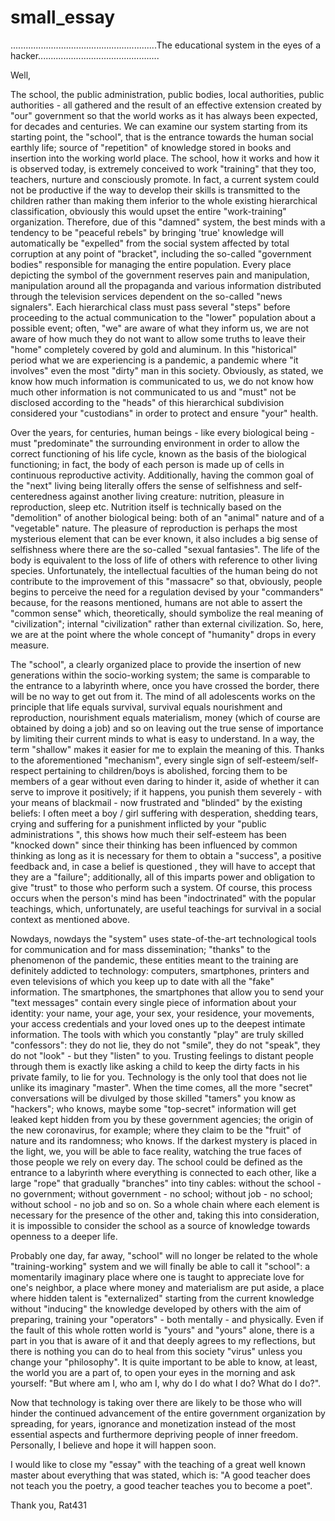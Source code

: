 # small_essay
..........................................................The educational system in the eyes of a hacker................................................

Well,

The school, the public administration, public bodies, local authorities, public authorities - all gathered and the result of an effective extension created by "our" government so that the world works as it has always been expected, for decades and centuries. We can examine our system starting from its starting point, the "school", that is the entrance towards the human social earthly life; source of "repetition" of knowledge stored in books and insertion into the working world place. The school, how it works and how it is observed today, is extremely conceived to work "training" that they too, teachers, nurture and consciously promote. In fact, a current system could not be productive if the way to develop their skills is transmitted to the children rather than making them inferior to the whole existing hierarchical classification, obviously this would upset the entire "work-training" organization. Therefore, due of this "damned" system, the best minds with a tendency to be "peaceful rebels" by bringing 'true' knowledge will automatically be "expelled" from the social system affected by total corruption at any point of "bracket", including the so-called "government bodies" responsible for managing the entire population. Every place depicting the symbol of the government reserves pain and manipulation, manipulation around all the propaganda and various information distributed through the television services dependent on the so-called "news signalers". Each hierarchical class must pass several "steps" before proceeding to the actual communication to the "lower" population about a possible event; often, "we" are aware of what they inform us, we are not aware of how much they do not want to allow some truths to leave their "home" completely covered by gold and aluminum. In this "historical" period what we are experiencing is a pandemic, a pandemic where "it involves" even the most "dirty" man in this society. Obviously, as stated, we know how much information is communicated to us, we do not know how much other information is not communicated to us and "must" not be disclosed according to the "heads" of this hierarchical subdivision considered your "custodians" in order to protect and ensure "your" health.

Over the years, for centuries, human beings - like every biological being - must "predominate" the surrounding environment in order to allow the correct functioning of his life cycle, known as the basis of the biological functioning; in fact, the body of each person is made up of cells in continuous reproductive activity. Additionally, having the common goal of the "next" living being literally offers the sense of selfishness and self-centeredness against another living creature: nutrition, pleasure in reproduction, sleep etc. Nutrition itself is technically based on the "demolition" of another biological being: both of an "animal" nature and of a "vegetable" nature. The pleasure of reproduction is perhaps the most mysterious element that can be ever known, it also includes a big sense of selfishness where there are the so-called "sexual fantasies". The life of the body is equivalent to the loss of life of others with reference to other living species. Unfortunately, the intellectual faculties of the human being do not contribute to the improvement of this "massacre" so that, obviously, people begins to perceive the need for a regulation devised by your "commanders" because, for the reasons mentioned, humans are not able to assert the "common sense" which, theoretically, should symbolize the real meaning of "civilization"; internal "civilization" rather than external civilization. So, here, we are at the point where the whole concept of "humanity" drops in every measure.


The "school", a clearly organized place to provide the insertion of new generations within the socio-working system; the same is comparable to the entrance to a labyrinth where, once you have crossed the border, there will be no way to get out from it. The mind of all adolescents works on the principle that life equals survival, survival equals nourishment and reproduction, nourishment equals materialism, money (which of course are obtained by doing a job) and so on leaving out the true sense of importance by limiting their current minds to what is easy to understand. In a way, the term "shallow" makes it easier for me to explain the meaning of this. Thanks to the aforementioned "mechanism", every single sign of self-esteem/self-respect pertaining to children/boys is abolished, forcing them to be members of a gear without even daring to hinder it, aside of whether it can serve to improve it positively; if it happens, you punish them severely - with your means of blackmail - now frustrated and "blinded" by the existing beliefs: I often meet a boy / girl suffering with desperation, shedding tears, crying and suffering for a punishment inflicted by your "public administrations ", this shows how much their self-esteem has been "knocked down" since their thinking has been influenced by common thinking as long as it is necessary for them to obtain a "success", a positive feedback and, in case a belief is questioned , they will have to accept that they are a "failure"; additionally, all of this imparts power and obligation to give "trust" to those who perform such a system. Of course, this process occurs when the person's mind has been "indoctrinated" with the popular teachings, which, unfortunately, are useful teachings for survival in a social context as mentioned above.

Nowdays, nowdays the "system" uses state-of-the-art technological tools for communication and for mass dissemination; "thanks" to the phenomenon of the pandemic, these entities meant to the training are definitely addicted to technology: computers, smartphones, printers and even televisions of which you keep up to date with all the "fake" information. The smartphones, the smartphones that allow you to send your "text messages" contain every single piece of information about your identity: your name, your age, your sex, your residence, your movements, your access credentials and your loved ones up to the deepest intimate information. The tools with which you constantly "play" are truly skilled "confessors": they do not lie, they do not "smile", they do not "speak", they do not "look" - but they "listen" to you. Trusting feelings to distant people through them is exactly like asking a child to keep the dirty facts in his private family, to lie for you. Technology is the only tool that does not lie unlike its imaginary "master". When the time comes, all the more "secret" conversations will be divulged by those skilled "tamers" you know as "hackers"; who knows, maybe some "top-secret" information will get leaked kept hidden from you by these government agencies; the origin of the new coronavirus, for example; where they claim to be the "fruit" of nature and its randomness; who knows. If the darkest mystery is placed in the light, we, you will be able to face reality, watching the true faces of those people we rely on every day. The school could be defined as the entrance to a labyrinth where everything is connected to each other, like a large "rope" that gradually "branches" into tiny cables: without the school - no government; without government - no school; without job - no school; without school - no job and so on. So a whole chain where each element is necessary for the presence of the other and, taking this into consideration, it is impossible to consider the school as a source of knowledge towards openness to a deeper life.

Probably one day, far away, "school" will no longer be related to the whole "training-working" system and we will finally be able to call it "school": a momentarily imaginary place where one is taught to appreciate love for one's neighbor, a place where money and materialism are put aside, a place where hidden talent is "externalized" starting from the current knowledge without "inducing" the knowledge developed by others with the aim of preparing, training your "operators" - both mentally - and physically. Even if the fault of this whole rotten world is "yours" and "yours" alone, there is a part in you that is aware of it and that deeply agrees to my reflections, but there is nothing you can do to heal from this society "virus" unless you change your "philosophy". It is quite important to be able to know, at least, the world you are a part of, to open your eyes in the morning and ask yourself: "But where am I, who am I, why do I do what I do? What do I do?".

Now that technology is taking over there are likely to be those who will hinder the continued advancement of the entire government organization by spreading, for years, ignorance and monetization instead of the most essential aspects and furthermore depriving people of inner freedom. Personally, I believe and hope it will happen soon.

I would like to close my "essay" with the teaching of a great well known master about everything that was stated, which is: "A good teacher does not teach you the poetry, a good teacher teaches you to become a poet".

Thank you,
Rat431